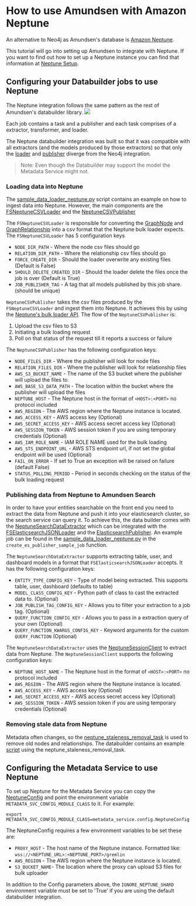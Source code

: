 # How to use Amundsen with Amazon Neptune

An alternative to Neo4j as Amundsen's database is [Amazon Neptune](https://docs.aws.amazon.com/neptune/latest/userguide/intro.html).

This tutorial will go into setting up Amundsen to integrate with Neptune. If you want to find out how to set up a
Neptune instance you can find that information at [Neptune Setup](https://docs.aws.amazon.com/neptune/latest/userguide/neptune-setup.html).

## Configuring your Databuilder jobs to use Neptune

The Neptune integration follows the same pattern as the rest of Amundsen's databuilder library.
<img src="https://raw.githubusercontent.com/amundsen-io/amundsendatabuilder/master/docs/assets/AmundsenDataBuilder.png"/>

Each job contains a task and a publisher and each task comprises of a extractor, transformer, and loader.

The Neptune databuilder integration was built so that it was compatible with all extractors 
(and the models produced by those extractors) so that only the [loader](https://github.com/amundsen-io/amundsendatabuilder/blob/master/databuilder/loader/file_system_neptune_csv_loader.py) 
and [publisher](https://github.com/amundsen-io/amundsendatabuilder/blob/master/databuilder/publisher/neptune_csv_publisher.py)
diverge from the Neo4j integration.

> Note: Even though the Databuilder may support the model the Metadata Service might not.  

### Loading data into Neptune

The [sample_data_loader_neptune.py](https://github.com/amundsen-io/amundsendatabuilder/blob/master/example/scripts/sample_data_loader_neptune.py)
script contains an example on how to ingest data into Neptune. However, the main components are the 
[FSNeptuneCSVLoader](https://github.com/amundsen-io/amundsendatabuilder/blob/master/databuilder/loader/file_system_neptune_csv_loader.py)
and the [NeptuneCSVPublisher](https://github.com/amundsen-io/amundsendatabuilder/blob/master/databuilder/publisher/neptune_csv_publisher.py)

The `FSNeptuneCSVLoader` is responsible for converting the [GraphNode](https://github.com/amundsen-io/amundsendatabuilder/blob/master/databuilder/models/graph_node.py)
and [GraphRelationship](https://github.com/amundsen-io/amundsendatabuilder/blob/master/databuilder/models/graph_relationship.py)
 into a csv format that the Neptune bulk loader expects. The `FSNeptuneCSVLoader` has 5 configuration keys

* `NODE_DIR_PATH` - Where the node csv files should go
* `RELATION_DIR_PATH` - Where the relationship csv files should go
* `FORCE_CREATE_DIR` - Should the loader overwrite any existing files (Default is False)
* `SHOULD_DELETE_CREATED_DIR` - Should the loader delete the files once the job is over (Default is True)
* `JOB_PUBLISHER_TAG` - A tag that all models published by this job share. (should be unique)

`NeptuneCSVPublisher` takes the csv files produced by the `FSNeptuneCSVLoader` and ingest them into 
Neptune. It achieves this by using the [Neptune's bulk loader API](https://docs.aws.amazon.com/neptune/latest/userguide/bulk-load.html).
The flow of the `NeptuneCSVPublisher` is:

1. Upload the csv files to S3
2. Initiating a bulk loading request
3. Poll on that status of the request till it reports a success or failure

The `NeptuneCSVPublisher` has the following configuration keys:

* `NODE_FILES_DIR` - Where the publisher will look for node files
* `RELATION_FILES_DIR` - Where the publisher will look for relationship files
* `AWS_S3_BUCKET_NAME` - The name of the S3 bucket where the publisher will upload the files to.
* `AWS_BASE_S3_DATA_PATH` - The location within the bucket where the publisher will upload the files
* `NEPTUNE_HOST` - The Neptune host in the format of `<HOST>:<PORT>` no protocol included
* `AWS_REGION` - The AWS region where the Neptune instance is located.
* `AWS_ACCESS_KEY` - AWS access key (Optional)
* `AWS_SECRET_ACCESS_KEY` - AWS access secret access key (Optional)
* `AWS_SESSION_TOKEN` - AWS session token if you are using temporary credentials (Optional)
* `AWS_IAM_ROLE_NAME` - IAM ROLE NAME used for the bulk loading
* `AWS_STS_ENDPOINT_URL` - AWS STS endpoint url, if not set the global endpoint will be used (Optional)
* `FAIL_ON_ERROR` - If set to True an exception will be raised on failure (default False)
* `STATUS_POLLING_PERIOD` - Period in seconds checking on the status of the bulk loading request

### Publishing data from Neptune to Amundsen Search

In order to have your entities searchable on the front end you need to extract the data from Neptune and push it
into your elasticsearch cluster, so the search service can query it. To achieve this, the data builder comes with the
[NeptuneSearchDataExtractor](https://github.com/amundsen-io/amundsendatabuilder/blob/master/databuilder/extractor/neptune_search_data_extractor.py)
which can be integrated with the [FSElasticsearchJSONLoader](https://github.com/amundsen-io/amundsendatabuilder/blob/master/databuilder/loader/file_system_elasticsearch_json_loader.py)
and the [ElasticsearchPublisher](https://github.com/amundsen-io/amundsendatabuilder/blob/master/databuilder/publisher/elasticsearch_publisher.py).
An example job can be found in the [sample_data_loader_neptune.py](https://github.com/amundsen-io/amundsendatabuilder/blob/master/example/scripts/sample_data_loader_neptune.py) 
in the `create_es_publisher_sample_job` function.

The `NeptuneSearchDataExtractor` supports extracting table, user, and dashboard models in a format that 
`FSElasticsearchJSONLoader` accepts. It has the following configuration keys:

* `ENTITY_TYPE_CONFIG_KEY` - Type of model being extracted. This supports table, user, dashboard (defaults to table)
* `MODEL_CLASS_CONFIG_KEY` - Python path of class to cast the extracted data to. (Optional)
* `JOB_PUBLISH_TAG_CONFIG_KEY` - Allows you to filter your extraction to a job tag. (Optional)
* `QUERY_FUNCTION_CONFIG_KEY` - Allows you to pass in a extraction query of your own (Optional)
* `QUERY_FUNCTION_KWARGS_CONFIG_KEY` - Keyword arguments for the custom `QUERY_FUNCTION` (Optional)

The `NeptuneSearchDataExtractor` uses the 
[NeptuneSessionClient](https://github.com/amundsen-io/amundsendatabuilder/blob/master/databuilder/clients/neptune_client.py) 
to extract data from Neptune.
The `NeptuneSessionClient` supports the following configuration keys:

* `NEPTUNE_HOST_NAME` - The Neptune host in the format of `<HOST>:<PORT>` no protocol included
* `AWS_REGION` - The AWS region where the Neptune instance is located.
* `AWS_ACCESS_KEY` - AWS access key (Optional)
* `AWS_SECRET_ACCESS_KEY` - AWS access secret access key (Optional)
* `AWS_SESSION_TOKEN` - AWS session token if you are using temporary credentials (Optional)

### Removing stale data from Neptune

Metadata often changes, so the [neptune_staleness_removal_task](https://github.com/amundsen-io/amundsendatabuilder/blob/master/databuilder/task/neptune_staleness_removal_task.py)
 is used to remove old nodes and relationships. The databuilder contains an example [script](https://github.com/amundsen-io/amundsendatabuilder/blob/master/example/scripts/sample_neptune_data_cleanup_job.py)
using the neptune_staleness_removal_task. 

## Configuring the Metadata Service to use Neptune

To set up Neptune for the Metadata Service you can copy the 
[NeptuneConfig](https://github.com/amundsen-io/amundsenmetadatalibrary/blob/master/metadata_service/config.py) and 
point the environment variable `METADATA_SVC_CONFIG_MODULE_CLASS` to it. For example:

```
export METADATA_SVC_CONFIG_MODULE_CLASS=metadata_service.config.NeptuneConfig
```

The NeptuneConfig requires a few environment variables to be set these are:

* `PROXY_HOST` - The host name of the Neptune instance. Formatted like: `wss://<NEPTUNE_URL>:<NEPTUNE_PORT>/gremlin`
* `AWS_REGION` - The AWS region where the Neptune instance is located.
* `S3_BUCKET_NAME`- The location where the proxy can upload S3 files for bulk uploader

In addition to the Config parameters above, the `IGNORE_NEPTUNE_SHARD` environment variable must be set to 'True'
if you are using the default databuilder integration.
